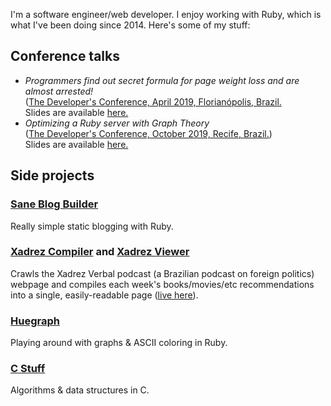 I'm a software engineer/web developer. I enjoy working with Ruby, which is what I've been doing since 2014. Here's some of my stuff:

## Conference talks

*   _Programmers find out secret formula for page weight loss and are almost arrested!_<br>
    ([The Developer's Conference, April 2019, Florianópolis, Brazil.](http://www.thedevelopersconference.com.br/tdc/2019/florianopolis/trilha-web-frontend)<br>
    Slides are available [here.](/assets/tdc-1.odp)
*   _Optimizing a Ruby server with Graph Theory_ <br>
    ([The Developer's Conference, October 2019, Recife, Brazil.](https://www.thedevelopersconference.com.br/tdc/2019/recife/trilha-design-de-codigo)) <br>
    Slides are available [here.](/assets/tdc-2.odp)

## Side projects

### [Sane Blog Builder](https://github.com/lbrito1/sane-blog-builder)
Really simple static blogging with Ruby.

### [Xadrez Compiler](https://github.com/lbrito1/xadrez-compiler) and [Xadrez Viewer](https://github.com/lbrito1/xadrez-viewer)
Crawls the Xadrez Verbal podcast (a Brazilian podcast on foreign politics) webpage and compiles each week's books/movies/etc recommendations into a single, easily-readable page ([live here](http://enpassant.tk/)).

### [Huegraph](https://github.com/lbrito1/huegraph)
Playing around with graphs & ASCII coloring in Ruby.

### [C Stuff](https://github.com/lbrito1/cstuff)
Algorithms & data structures in C.

